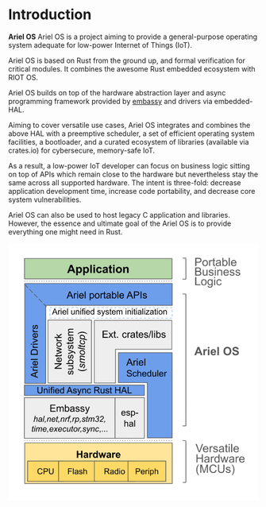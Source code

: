 # Introduction

**Ariel OS** Ariel OS is a project aiming to provide a general-purpose 
operating system adequate for low-power Internet of Things (IoT).

Ariel OS is based on Rust from the ground up, and formal verification for critical modules. 
It combines the awesome Rust embedded ecosystem with RIOT OS.

Ariel OS builds on top of the hardware abstraction layer 
and async programming framework provided by
[embassy](https://github.com/embassy-rs/embassy) and 
drivers via embedded-HAL.

Aiming to cover versatile use cases, Ariel OS integrates and combines 
the above HAL with a preemptive scheduler, 
a set of efficient operating system facilities, a bootloader, 
and a curated ecosystem of libraries (available via crates.io)
for cybersecure, memory-safe IoT. 

As a result, a low-power IoT developer can focus on business logic
sitting on top of APIs which remain close to the hardware but
nevertheless stay the same across all supported hardware.
The intent is three-fold: decrease application development time,
increase code portability, and decrease core system vulnerabilities.

Ariel OS can also be used to host legacy C application and libraries.
However, the essence and ultimate goal of the Ariel OS is to
provide everything one might need in Rust.

![Architecture](figures/ariel-os-arch-diagram2.svg)
